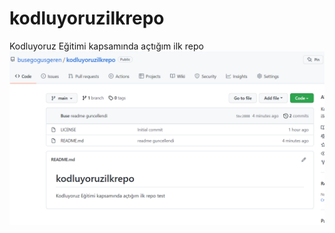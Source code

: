 # kodluyoruzilkrepo

Kodluyoruz Eğitimi kapsamında açtığım ilk repo
![Proje Resim](https://github.com/busegogusgeren/kodluyoruzilkrepo/blob/main/project.png)
